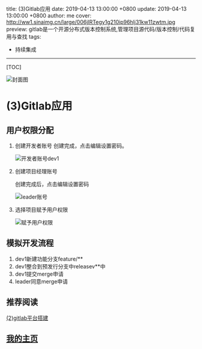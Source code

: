 title:  (3)Gitlab应用
date: 2019-04-13 13:00:00 +0800
update: 2019-04-13 13:00:00 +0800
author: me
cover: http://ww1.sinaimg.cn/large/006jIRTegy1g210ip96hlj31kw11zwtm.jpg
preview:  gitlab是一个开源分布式版本控制系统,管理项目源代码/版本控制/代码复用与查找
tags:

  -  持续集成

---



[TOC]

![封面图](http://ww1.sinaimg.cn/large/006jIRTegy1g210ip96hlj31kw11zwtm.jpg)

# (3)Gitlab应用

## 用户权限分配

1. 创建开发者账号
   创建完成，点击编辑设置密码。

   ![开发者账号dev1](http://ww1.sinaimg.cn/large/006jIRTegy1g20zobneaxg31hc0oy7f9.gif)

2. 创建项目经理账号

   创建完成后，点击编辑设置密码

   ![leader账号](http://ww1.sinaimg.cn/large/006jIRTegy1g20zroaihgg31hc0q1nb7.gif)

3. 选择项目赋予用户权限

   ![赋予用户权限](http://ww1.sinaimg.cn/large/006jIRTegy1g20zxv3vkog31hc0q1b29.gif)

## 模拟开发流程

1. dev1新建功能分支feature/**
2. dev1整合到预发行分支中releasev**中
3. dev1提交merge申请
4. leader同意merge申请



## 推荐阅读

[(2)gitlab平台搭建](https://suveng.github.io/blog/20190401/suveng.html)

## [我的主页](https://suveng.github.io/blog/)



